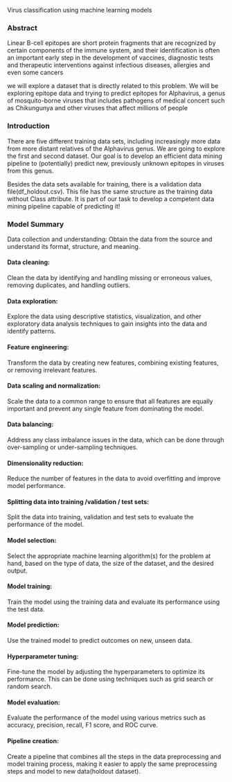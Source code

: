 Virus classification using machine learning models
### Abstract
Linear B-cell epitopes are short protein fragments that are recognized by certain components of the immune system, and their identification is often an important early step in the development of vaccines, diagnostic tests and therapeutic interventions against infectious diseases, allergies and even some cancers

we will explore a dataset that is directly related to this problem. We will be exploring epitope data and trying to predict epitopes for Alphavirus, a genus of mosquito-borne viruses that includes pathogens of medical concert such as Chikungunya and other viruses that affect millions of people

### Introduction
There are five different training data sets, including increasingly more data from more distant relatives of the Alphavirus genus. We are going to explore the first and second dataset. Our goal is to develop an efficient data mining pipeline to (potentially) predict new, previously unknown epitopes in viruses from this genus.

Besides the data sets available for training, there is a validation data file(df_holdout.csv). This file has the same structure as the training data without Class attribute. It is part of our task to develop a competent data mining pipeline capable of predicting it!

### Model Summary
Data collection and understanding:
Obtain the data from the source and understand its format, structure, and meaning.

#### Data cleaning:
Clean the data by identifying and handling missing or erroneous values, removing duplicates, and handling outliers.

#### Data exploration:
Explore the data using descriptive statistics, visualization, and other exploratory data analysis techniques to gain insights into the data and identify patterns.

#### Feature engineering:
Transform the data by creating new features, combining existing features, or removing irrelevant features.

#### Data scaling and normalization:
Scale the data to a common range to ensure that all features are equally important and prevent any single feature from dominating the model.

#### Data balancing:
Address any class imbalance issues in the data, which can be done through over-sampling or under-sampling techniques.

#### Dimensionality reduction:
Reduce the number of features in the data to avoid overfitting and improve model performance.

#### Splitting data into training /validation / test sets:
Split the data into training, validation and test sets to evaluate the performance of the model.

#### Model selection:
Select the appropriate machine learning algorithm(s) for the problem at hand, based on the type of data, the size of the dataset, and the desired output.

#### Model training:
Train the model using the training data and evaluate its performance using the test data.

#### Model prediction:
Use the trained model to predict outcomes on new, unseen data.

#### Hyperparameter tuning:
Fine-tune the model by adjusting the hyperparameters to optimize its performance. This can be done using techniques such as grid search or random search.

#### Model evaluation:
Evaluate the performance of the model using various metrics such as accuracy, precision, recall, F1 score, and ROC curve.

#### Pipeline creation:
Create a pipeline that combines all the steps in the data preprocessing and model training process, making it easier to apply the same preprocessing steps and model to new data(holdout dataset).
